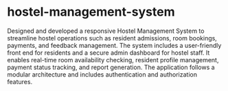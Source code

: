 # hostel-management-system
Designed and developed a responsive Hostel Management System to streamline hostel operations 
such as resident admissions, room bookings, payments, and feedback management. The system 
includes a user-friendly front end for residents and a secure admin dashboard for hostel staff. It 
enables real-time room availability checking, resident profile management, payment status tracking, 
and report generation. The application follows a modular architecture and includes authentication 
and authorization features. 
